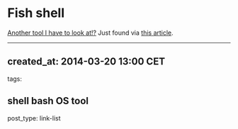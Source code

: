 # Fish shell

[Another tool I have to look at!?][36] Just found via [this article][37].

[36]: http://fishshell.com/
[37]: http://blog.keithcirkel.co.uk/how-to-use-npm-as-a-build-tool/

---
created_at: 2014-03-20 13:00 CET
---
tags:

shell
bash
OS
tool
---
post_type: link-list
